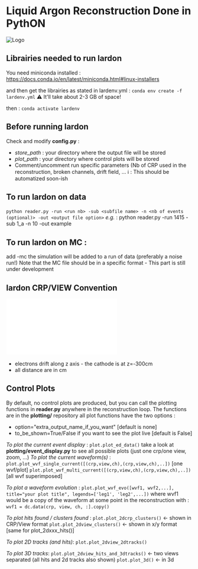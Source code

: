# Liquid Argon Reconstruction Done in PythON
![Logo](figs/lardon.png)


## Librairies needed to run lardon
You need miniconda installed :
https://docs.conda.io/en/latest/miniconda.html#linux-installers

and then get the librairies as stated in lardenv.yml : 
`conda env create -f lardenv.yml`
 :warning: It'll take about 2-3 GB of space!

then :
`conda activate lardenv`

## Before running lardon
Check and modify **config.py** :
* *store_path* : your directory where the output file will be stored
* *plot_path*  : your directory where control plots will be stored
* Comment/uncomment run specific parameters (Nb of CRP used in the reconstruction, broken channels, drift field, ...
 :information_source: : This should be automatized soon-ish

## To run lardon on data
`python reader.py -run <run nb> -sub <subfile name> -n <nb of events (optional)> -out <output file option>`
*e.g.* : python reader.py -run 1415 -sub 1_a -n 10 -out example

## To run lardon on MC : 
add -mc <the MC root file to be read>
the simulation will be added to a run of data (preferably a noise run!)
Note that the MC file should be in a specific format - This part is still under development

## lardon CRP/VIEW Convention
![convention](figs/lardon_convention.pdf)
* electrons drift along z axis - the cathode is at z=-300cm
* all distance are in cm


## Control Plots
By default, no control plots are produced, but you can call the plotting functions in **reader.py** anywhere in the reconstruction loop.
The functions are in the **plotting/** repository
all plot functions have the two options :
* option="extra_output_name_if_you_want" [default is none] 
* to_be_shown=True/False if you want to see the plot live [default is False]

*To plot the current event display* :
`plot.plot_ed_data()`
take a look at **plotting/event_display.py** to see all possible plots (just one crp/one view, zoom, ...)
*To plot the current waveform(s)* :
`plot.plot_wvf_single_current([(crp,view,ch),(crp,view,ch),..])` [one wvf/plot]
`plot.plot_wvf_multi_current([(crp,view,ch),(crp,view,ch),..])` [all wvf superimposed]

*To plot a waveform evolution* : 
`plot.plot_wvf_evo([wvf1, wvf2,...], title="your plot title", legends=['leg1', 'leg2',...])`
where wvf1 would be a copy of the waveform at some point in the reconstruction with :
`wvf1 = dc.data(crp, view, ch, :].copy()`

*To plot hits found / clusters found* : 
`plot.plot_2dcrp_clusters()` <- shown in CRP/View format
`plot.plot_2dview_clusters()` <- shown in x/y format
[same for plot_2dxxx_hits()]

*To plot 2D tracks (and hits)*:
`plot.plot_2dview_2dtracks()` 

*To plot 3D tracks*:
`plot.plot_2dview_hits_and_3dtracks()` <- two views separated (all hits and 2d tracks also shown)
`plot.plot_3d()` <- in 3d 

